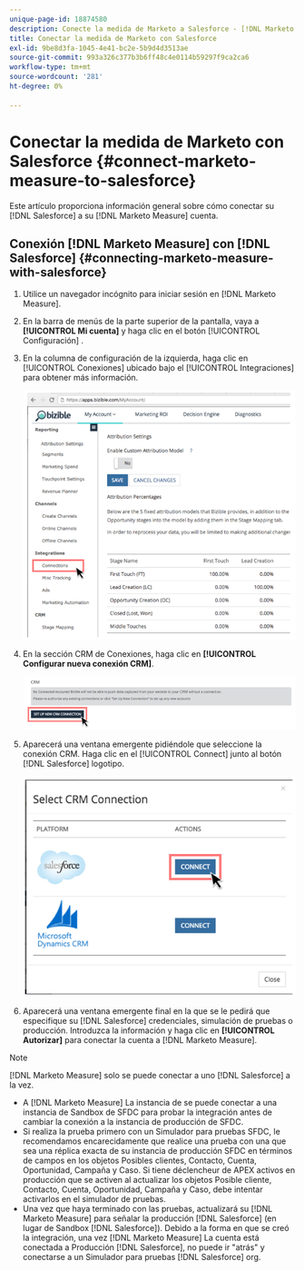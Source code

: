 ```yaml
---
unique-page-id: 18874580
description: Conecte la medida de Marketo a Salesforce - [!DNL Marketo Measure] - Documentación del producto
title: Conectar la medida de Marketo con Salesforce
exl-id: 9be8d3fa-1045-4e41-bc2e-5b9d4d3513ae
source-git-commit: 993a326c377b3b6ff48c4e0114b59297f9ca2ca6
workflow-type: tm+mt
source-wordcount: '281'
ht-degree: 0%

---
```


# Conectar la medida de Marketo con Salesforce {#connect-marketo-measure-to-salesforce}

Este artículo proporciona información general sobre cómo conectar su [!DNL Salesforce] a su [!DNL Marketo Measure] cuenta.

## Conexión [!DNL Marketo Measure] con [!DNL Salesforce] {#connecting-marketo-measure-with-salesforce}

1. Utilice un navegador incógnito para iniciar sesión en [!DNL Marketo Measure].

1. En la barra de menús de la parte superior de la pantalla, vaya a **[!UICONTROL Mi cuenta]** y haga clic en el botón [!UICONTROL Configuración] .

1. En la columna de configuración de la izquierda, haga clic en [!UICONTROL Conexiones] ubicado bajo el [!UICONTROL Integraciones] para obtener más información.

   ![](assets/1.png)

1. En la sección CRM de Conexiones, haga clic en **[!UICONTROL Configurar nueva conexión CRM]**.

   ![](assets/2.png)

1. Aparecerá una ventana emergente pidiéndole que seleccione la conexión CRM. Haga clic en el [!UICONTROL Connect] junto al botón [!DNL Salesforce] logotipo.

   ![](assets/3.png)

1. Aparecerá una ventana emergente final en la que se le pedirá que especifique su [!DNL Salesforce] credenciales, simulación de pruebas o producción. Introduzca la información y haga clic en **[!UICONTROL Autorizar]** para conectar la cuenta a [!DNL Marketo Measure].

>[!NOTE]
>
>[!DNL Marketo Measure] solo se puede conectar a uno [!DNL Salesforce] a la vez.
>
>* A [!DNL Marketo Measure] La instancia de se puede conectar a una instancia de Sandbox de SFDC para probar la integración antes de cambiar la conexión a la instancia de producción de SFDC.
>* Si realiza la prueba primero con un Simulador para pruebas SFDC, le recomendamos encarecidamente que realice una prueba con una que sea una réplica exacta de su instancia de producción SFDC en términos de campos en los objetos Posibles clientes, Contacto, Cuenta, Oportunidad, Campaña y Caso. Si tiene déclencheur de APEX activos en producción que se activen al actualizar los objetos Posible cliente, Contacto, Cuenta, Oportunidad, Campaña y Caso, debe intentar activarlos en el simulador de pruebas.
>* Una vez que haya terminado con las pruebas, actualizará su [!DNL Marketo Measure] para señalar la producción [!DNL Salesforce] (en lugar de Sandbox [!DNL Salesforce]). Debido a la forma en que se creó la integración, una vez [!DNL Marketo Measure] La cuenta está conectada a Producción [!DNL Salesforce], no puede ir &quot;atrás&quot; y conectarse a un Simulador para pruebas [!DNL Salesforce] org.


